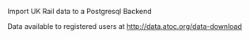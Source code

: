 Import UK Rail data to a Postgresql Backend

Data available to registered users at http://data.atoc.org/data-download


